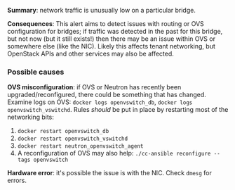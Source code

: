 **Summary**: network traffic is unusually low on a particular bridge.

**Consequences**: This alert aims to detect issues with routing or OVS configuration for bridges; if traffic was detected in the past for this bridge, but not now (but it still exists!) then there may be an issue within OVS or somewhere else (like the NIC). Likely this affects tenant networking, but OpenStack APIs and other services may also be affected.

### Possible causes

**OVS misconfiguration**: if OVS or Neutron has recently been upgraded/reconfigured, there could be something that has changed. Examine logs on OVS: `docker logs openvswitch_db`, `docker logs openvswitch_vswitchd`. Rules _should_ be put in place by restarting most of the networking bits:

1. `docker restart openvswitch_db`
1. `docker restart openvswitch_vswitchd`
1. `docker restart neutron_openvswitch_agent`
1. A reconfiguration of OVS may also help: `./cc-ansible reconfigure --tags openvswitch`

**Hardware error**: it's possible the issue is with the NIC. Check `dmesg` for errors.